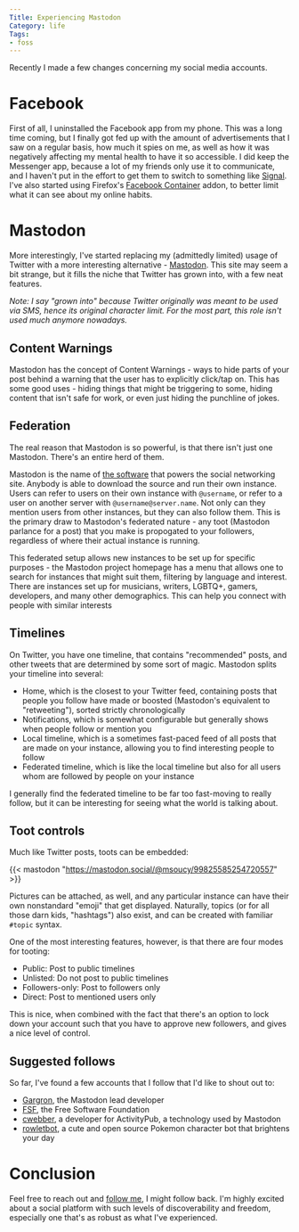 ```yaml
---
Title: Experiencing Mastodon
Category: life
Tags:
- foss
---
```


Recently I made a few changes concerning my social media accounts.

Facebook
========

First of all, I uninstalled the Facebook app from my phone.
This was a long time coming, but I finally got fed up with the amount of advertisements that I saw on a regular basis, how much it spies on me, as well as how it was negatively affecting my mental health to have it so accessible.
I did keep the Messenger app, because a lot of my friends only use it to communicate, and I haven't put in the effort to get them to switch to something like [Signal][].
I've also started using Firefox's [Facebook Container][] addon, to better limit what it can see about my online habits.

Mastodon
========

More interestingly, I've started replacing my (admittedly limited) usage of Twitter with a more interesting alternative - [Mastodon][].
This site may seem a bit strange, but it fills the niche that Twitter has grown into, with a few neat features.

*Note: I say "grown into" because Twitter originally was meant to be used via SMS, hence its original character limit. For the most part, this role isn't used much anymore nowadays.*

Content Warnings
----------------

Mastodon has the concept of Content Warnings - ways to hide parts of your post behind a warning that the user has to explicitly click/tap on.
This has some good uses - hiding things that might be triggering to some, hiding content that isn't safe for work, or even just hiding the punchline of jokes.

Federation
----------

The real reason that Mastodon is so powerful, is that there isn't just one Mastodon.
There's an entire herd of them.

Mastodon is the name of [the software][Mastodon source] that powers the social networking site.
Anybody is able to download the source and run their own instance.
Users can refer to users on their own instance with `@username`, or refer to a user on another server with `@username@server.name`.
Not only can they mention users from other instances, but they can also follow them.
This is the primary draw to Mastodon's federated nature - any toot (Mastodon parlance for a post) that you make is propogated to your followers, regardless of where their actual instance is running.

This federated setup allows new instances to be set up for specific purposes - the Mastodon project homepage has a menu that allows one to search for instances that might suit them, filtering by language and interest.
There are instances set up for musicians, writers, LGBTQ+, gamers, developers, and many other demographics. This can help you connect with people with similar interests

Timelines
---------

On Twitter, you have one timeline, that contains "recommended" posts, and other tweets that are determined by some sort of magic.
Mastodon splits your timeline into several:

- Home, which is the closest to your Twitter feed, containing posts that people you follow have made or boosted (Mastodon's equivalent to "retweeting"), sorted strictly chronologically
- Notifications, which is somewhat configurable but generally shows when people follow or mention you
- Local timeline, which is a sometimes fast-paced feed of all posts that are made on your instance, allowing you to find interesting people to follow
- Federated timeline, which is like the local timeline but also for all users whom are followed by people on your instance

I generally find the federated timeline to be far too fast-moving to really follow, but it can be interesting for seeing what the world is talking about.

Toot controls
-------------

Much like Twitter posts, toots can be embedded:

{{< mastodon "https://mastodon.social/@msoucy/99825585254720557" >}}

Pictures can be attached, as well, and any particular instance can have their own nonstandard "emoji" that get displayed.
Naturally, topics (or for all those darn kids, "hashtags") also exist, and can be created with familiar `#topic` syntax.

One of the most interesting features, however, is that there are four modes for tooting:

- Public: Post to public timelines
- Unlisted: Do not post to public timelines
- Followers-only: Post to followers only
- Direct: Post to mentioned users only

This is nice, when combined with the fact that there's an option to lock down your account such that you have to approve new followers, and gives a nice level of control.

Suggested follows
-----------------

So far, I've found a few accounts that I follow that I'd like to shout out to:

- [Gargron](https://mastodon.social/@Gargron), the Mastodon lead developer
- [FSF](https://status.fsf.org/fsf), the Free Software Foundation
- [cwebber](https://octodon.social/@cwebber), a developer for ActivityPub, a technology used by Mastodon
- [rowletbot](https://mastodon.social/@rowletbot), a cute and open source Pokemon character bot that brightens your day

Conclusion
==========

Feel free to reach out and [follow me](https://mastodon.social/@msoucy), I might follow back.
I'm highly excited about a social platform with such levels of discoverability and freedom, especially one that's as robust as what I've experienced.

[Signal]: https://www.signal.org/
[Facebook Container]: https://addons.mozilla.org/en-US/firefox/addon/facebook-container/
[Mastodon]: https://joinmastodon.org/
[Mastodon source]: https://github.com/tootsuite/mastodon
